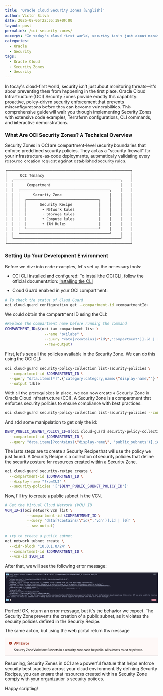 ```yaml
---
title: 'Oracle Cloud Security Zones [English]'
author: Victor Silva
date: 2025-08-05T22:36:18+00:00
layout: post
permalink: /oci-security-zones/
excerpt: "In today's cloud-first world, security isn't just about monitoring threats—it's about preventing them from happening in the first place. Oracle Cloud Infrastructure (OCI) Security Zones provide exactly this capability: proactive, policy-driven security enforcement that prevents misconfigurations before they can become vulnerabilities."
categories:
  - Oracle
  - Security
tags:
  - Oracle Cloud
  - Security Zones
  - Security
---
```


In today's cloud-first world, security isn't just about monitoring threats—it's about preventing them from happening in the first place. Oracle Cloud Infrastructure (OCI) Security Zones provide exactly this capability: proactive, policy-driven security enforcement that prevents misconfigurations before they can become vulnerabilities.
This comprehensive guide will walk you through implementing Security Zones with extensive code examples, Terraform configurations, CLI commands, and interactive demonstrations.

### What Are OCI Security Zones? A Technical Overview

Security Zones in OCI are compartment-level security boundaries that enforce predefined security policies. They act as a "security firewall" for your infrastructure-as-code deployments, automatically validating every resource creation request against established security rules.


```plaintext
┌─────────────────────────────────────────────────────────┐
│      OCI Tenancy                                        │
│  ┌─────────────────────────────────────────────────┐    │
│  │      Compartment                                │    │
│  │  ┌─────────────────────────────────────────┐    │    │
│  │  │      Security Zone                      │    │    │
│  │  │  ┌─────────────────────────────────┐    │    │    │
│  │  │  │      Security Recipe            │    │    │    │
│  │  │  │       • Network Rules           │    │    │    │
│  │  │  │       • Storage Rules           │    │    │    │
│  │  │  │       • Compute Rules           │    │    │    │
│  │  │  │       • IAM Rules               │    │    │    │
│  │  │  └─────────────────────────────────┘    │    │    │
│  │  └─────────────────────────────────────────┘    │    │
│  └─────────────────────────────────────────────────┘    │
└─────────────────────────────────────────────────────────┘
```


### Setting Up Your Development Environment

Before we dive into code examples, let's set up the necessary tools:

- OCI CLI installed and configured:
To install the OCI CLI, follow the official documentation: [Installing the CLI](https://docs.oracle.com/en-us/iaas/Content/API/SDKDocs/cliinstall.htm)

- Cloud Guard enabled in your OCI compartment:
```bash
# To check the status of Cloud Guard
oci cloud-guard configuration get --compartment-id <compartmentId>
```


We could obtain the compartment ID using the CLI:

```bash
#Replace the compartment name before running the command
COMPARTMENT_ID=$(oci iam compartment list \
                  --name "ocilabs" \
                  --query "data[?contains(\"id\",'compartment')].id | [0]" \
                  --raw-output)
```


First, let's see all the policies available in the Security Zone. We can do this using the OCI CLI:

```bash
oci cloud-guard security-policy-collection list-security-policies \
  --compartment-id $COMPARTMENT_ID \
  --query "data.items[*]".{"category:category,name:\"display-name\""} \
  --output table
```

With all the prerequisites in place, we can now create a Security Zone in Oracle Cloud Infrastructure (OCI). A Security Zone is a compartment that enforces security policies to ensure compliance with best practices.


```bash
oci cloud-guard security-policy-collection list-security-policies --compartment-id $COMPARTMENT_ID --query "data.items[?contains(\"display-name\", 'public_subnets')]"
```

And add some manipulation to get only the id:

```bash
DENY_PUBLIC_SUBNET_POLICY_ID=$(oci cloud-guard security-policy-collection list-security-policies \
  --compartment-id $COMPARTMENT_ID \
  --query "data.items[?contains(\"display-name\", 'public_subnets')].id | [0]")
```

The lasts steps are to create a Security Recipe that will use the policy we just found. A Security Recipe is a collection of security policies that define the security posture for resources created within a Security Zone.

```bash
oci cloud-guard security-recipe create \
  --compartment-id $COMPARTMENT_ID \
  --display-name "fromCLI" \
  --security-policies '['$DENY_PUBLIC_SUBNET_POLICY_ID']'
```


Now, I'll try to create a public subnet in the VCN.

```bash
# Get the Virtual Cloud Network (VCN) ID
VCN_ID=$(oci network vcn list \
          --compartment-id $COMPARTMENT_ID \
          --query "data[?contains(\"id\",'vcn')].id | [0]" \
          --raw-output)

# Try to create a public subnet
oci network subnet create \
  --cidr-block "10.0.1.0/24" \
  --compartment-id $COMPARTMENT_ID \
  --vcn-id $VCN_ID
```

After that, we will see the following error message:

<img src="/assets/images/postsImages/OCI_0.png" alt="Error creating public subnet in OCI Security Zone" />


Perfect! OK, return an error message, but it's the behavior we expect. The Security Zone prevents the creation of a public subnet, as it violates the security policies defined in the Security Recipe.

The same action, but using the web portal return ths message:

<img src="/assets/images/postsImages/OCI_1.png" alt="Error creating public subnet in OCI Security Zone using web portal" />

Resuming, Security Zones in OCI are a powerful feature that helps enforce security best practices across your cloud environment. By defining Security Recipes, you can ensure that resources created within a Security Zone comply with your organization's security policies.

Happy scripting!
